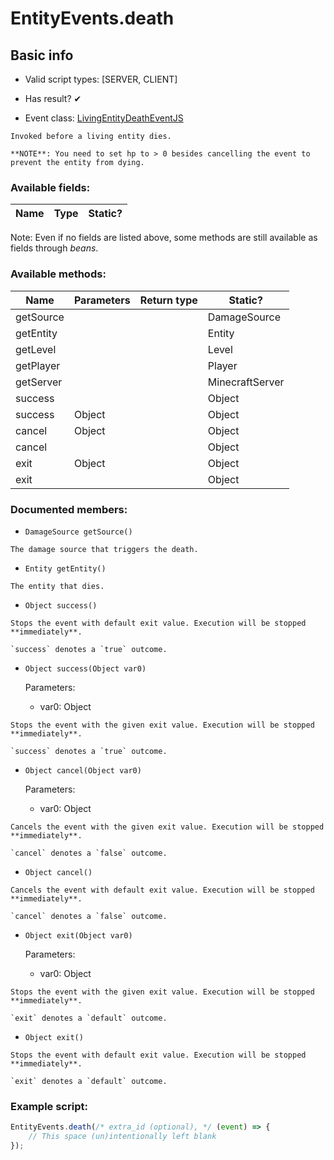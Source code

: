 # EntityEvents.death

## Basic info

- Valid script types: [SERVER, CLIENT]

- Has result? ✔

- Event class: [LivingEntityDeathEventJS](https://github.com/KubeJS-Mods/KubeJS/tree/2001/common/src/main/java/dev/latvian/mods/kubejs/entity/LivingEntityDeathEventJS.java)

```
Invoked before a living entity dies.

**NOTE**: You need to set hp to > 0 besides cancelling the event to prevent the entity from dying.
```

### Available fields:

| Name | Type | Static? |
| ---- | ---- | ------- |

Note: Even if no fields are listed above, some methods are still available as fields through *beans*.

### Available methods:

| Name | Parameters | Return type | Static? |
| ---- | ---------- | ----------- | ------- |
| getSource |  |  | DamageSource | ✘ |
| getEntity |  |  | Entity | ✘ |
| getLevel |  |  | Level | ✘ |
| getPlayer |  |  | Player | ✘ |
| getServer |  |  | MinecraftServer | ✘ |
| success |  |  | Object | ✘ |
| success | Object |  | Object | ✘ |
| cancel | Object |  | Object | ✘ |
| cancel |  |  | Object | ✘ |
| exit | Object |  | Object | ✘ |
| exit |  |  | Object | ✘ |


### Documented members:

- `DamageSource getSource()`
```
The damage source that triggers the death.
```

- `Entity getEntity()`
```
The entity that dies.
```

- `Object success()`
```
Stops the event with default exit value. Execution will be stopped **immediately**.

`success` denotes a `true` outcome.
```

- `Object success(Object var0)`

  Parameters:
  - var0: Object

```
Stops the event with the given exit value. Execution will be stopped **immediately**.

`success` denotes a `true` outcome.
```

- `Object cancel(Object var0)`

  Parameters:
  - var0: Object

```
Cancels the event with the given exit value. Execution will be stopped **immediately**.

`cancel` denotes a `false` outcome.
```

- `Object cancel()`
```
Cancels the event with default exit value. Execution will be stopped **immediately**.

`cancel` denotes a `false` outcome.
```

- `Object exit(Object var0)`

  Parameters:
  - var0: Object

```
Stops the event with the given exit value. Execution will be stopped **immediately**.

`exit` denotes a `default` outcome.
```

- `Object exit()`
```
Stops the event with default exit value. Execution will be stopped **immediately**.

`exit` denotes a `default` outcome.
```



### Example script:

```js
EntityEvents.death(/* extra_id (optional), */ (event) => {
	// This space (un)intentionally left blank
});
```

